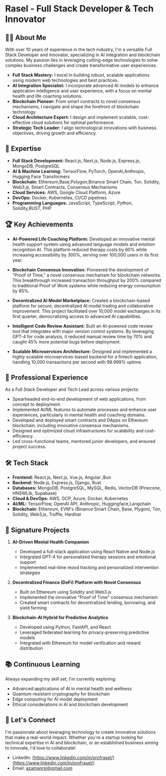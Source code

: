 # Rasel - Full Stack Developer & Tech Innovator

## 👨‍💻 About Me

With over 10 years of experience in the tech industry, I'm a versatile Full Stack Developer and innovator, specializing in AI integration and blockchain solutions. My passion lies in leveraging cutting-edge technologies to solve complex business challenges and create transformative user experiences.

- **Full Stack Mastery:** I excel in building robust, scalable applications using modern web technologies and best practices.
- **AI Integration Specialist:** I incorporate advanced AI models to enhance application intelligence and user experience, with a focus on mental health and life coaching solutions.
- **Blockchain Pioneer:** From smart contracts to novel consensus mechanisms, I navigate and shape the forefront of blockchain technology.
- **Cloud Architecture Expert:** I design and implement scalable, cost-effective cloud solutions for optimal performance.
- **Strategic Tech Leader:** I align technological innovations with business objectives, driving growth and efficiency.

## 🚀 Expertise

- **Full Stack Development:** React.js, Next.js, Node.js, Express.js, MongoDB, PostgreSQL
- **AI & Machine Learning:** TensorFlow, PyTorch, OpenAI,Anthropic, Hugging Face Transformers
- **Blockchain:** Ethereum,Base,Polygon,Binance Smart Chain, Ton, Solidity, Web3.js, Smart Contracts, Consensus Mechanisms
- **Cloud Services:** AWS, Google Cloud Platform, Azure
- **DevOps:** Docker, Kubernetes, CI/CD pipelines
- **Programming Languages:** JavaScript, TypeScript, Python, Solidity,RUST, PHP

## 🏆 Key Achievements

- **AI-Powered Life Coaching Platform:** Developed an innovative mental health support system using advanced language models and emotion recognition AI. This platform reduced therapy costs by 60% while increasing accessibility by 300%, serving over 100,000 users in its first year.

- **Blockchain Consensus Innovation:** Pioneered the development of "Proof of Time," a novel consensus mechanism for blockchain networks. This breakthrough increased transaction throughput by 200% compared to traditional Proof of Work systems while reducing energy consumption by 85%.

- **Decentralized AI Model Marketplace:** Created a blockchain-based platform for secure, decentralized AI model trading and collaborative improvement. This project facilitated over 10,000 model exchanges in its first quarter, democratizing access to advanced AI capabilities.

- **Intelligent Code Review Assistant:** Built an AI-powered code review tool that integrates with major version control systems. By leveraging GPT-4 for code analysis, it reduced manual review time by 70% and caught 45% more potential bugs before deployment.

- **Scalable Microservices Architecture:** Designed and implemented a highly scalable microservices-based backend for a fintech application, handling 10,000 transactions per second with 99.999% uptime.

## 💼 Professional Experience

As a Full Stack Developer and Tech Lead across various projects:

- Spearheaded end-to-end development of web applications, from concept to deployment.
- Implemented AI/ML features to automate processes and enhance user experiences, particularly in mental health and coaching domains.
- Developed and deployed smart contracts and DApps on Ethereum blockchain, including innovative consensus mechanisms.
- Designed and optimized cloud infrastructures for scalability and cost-efficiency.
- Led cross-functional teams, mentored junior developers, and ensured project success.

## 🛠️ Tech Stack

- **Frontend:** React.js, Next.js, Vue.js, Angular ,Bun
- **Backend:** Node.js, Express.js, Django, Rust
- **Databases:** MongoDB, PostgreSQL, MySQL, Redis, VectorDB (Pinecone, HNSWLib, Supabase)
- **Cloud & DevOps:** AWS, GCP, Azure, Docker, Kubernetes
- **AI/ML:** TensorFlow, OpenAI API, Anthropic, Huggingface,Langchain
- **Blockchain:** Ethereum, EVM's (Binance Smart Chain, Base, Plygon), Ton, Solidity, Web3.js, Truffle, Hardhat

## 🌟 Signature Projects

1. **AI-Driven Mental Health Companion**
   - Developed a full-stack application using React Native and Node.js
   - Integrated GPT-4 for personalized therapy sessions and emotional support
   - Implemented real-time mood tracking and personalized intervention strategies

2. **Decentralized Finance (DeFi) Platform with Novel Consensus**
   - Built on Ethereum using Solidity and Web3.js
   - Implemented the innovative "Proof of Time" consensus mechanism
   - Created smart contracts for decentralized lending, borrowing, and yield farming

3. **Blockchain-AI Hybrid for Predictive Analytics**
   - Developed using Python, FastAPI, and React
   - Leveraged federated learning for privacy-preserving predictive models
   - Integrated with Ethereum for model verification and reward distribution

## 📚 Continuous Learning

Always expanding my skill set, I'm currently exploring:
- Advanced applications of AI in mental health and wellness
- Quantum-resistant cryptography for blockchain
- Edge computing for AI model deployment
- Ethical considerations in AI and blockchain development

## 🤝 Let's Connect

I'm passionate about leveraging technology to create innovative solutions that make a real-world impact. Whether you're a startup looking for technical expertise in AI and blockchain, or an established business aiming to innovate, I'd love to collaborate!

- LinkedIn: [https://www.linkedin.com/in/profrasel/](https://www.linkedin.com/in/profrasel/)
- Email: azamanrsl@gmail.com
